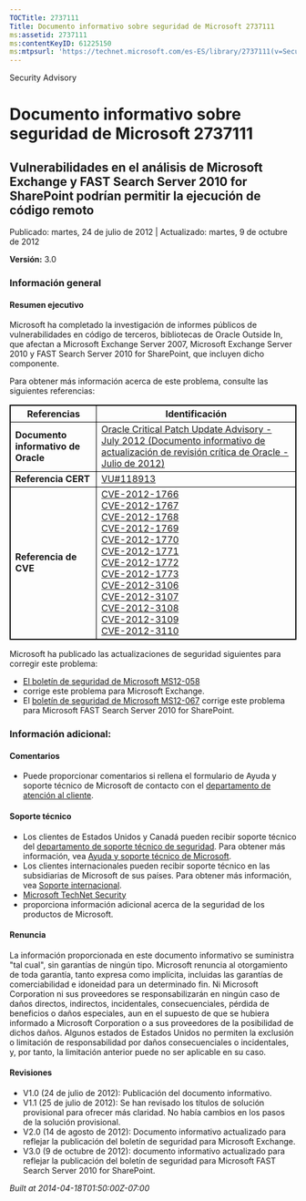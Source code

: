 ```yaml
---
TOCTitle: 2737111
Title: Documento informativo sobre seguridad de Microsoft 2737111
ms:assetid: 2737111
ms:contentKeyID: 61225150
ms:mtpsurl: 'https://technet.microsoft.com/es-ES/library/2737111(v=Security.10)'
---
```


Security Advisory

Documento informativo sobre seguridad de Microsoft 2737111
==========================================================

Vulnerabilidades en el análisis de Microsoft Exchange y FAST Search Server 2010 for SharePoint podrían permitir la ejecución de código remoto
---------------------------------------------------------------------------------------------------------------------------------------------

Publicado: martes, 24 de julio de 2012 | Actualizado: martes, 9 de octubre de 2012

**Versión:** 3.0

### Información general

#### Resumen ejecutivo

Microsoft ha completado la investigación de informes públicos de vulnerabilidades en código de terceros, bibliotecas de Oracle Outside In, que afectan a Microsoft Exchange Server 2007, Microsoft Exchange Server 2010 y FAST Search Server 2010 for SharePoint, que incluyen dicho componente.

Para obtener más información acerca de este problema, consulte las siguientes referencias:

 
<p> </p>
<table style="border:1px solid black;">
<thead>
<tr class="header">
<th style="border:1px solid black;" >Referencias</th>
<th style="border:1px solid black;" >Identificación</th>
</tr>
</thead>
<tbody>
<tr class="odd">
<td style="border:1px solid black;"><strong>Documento informativo de Oracle</strong></td>
<td style="border:1px solid black;"><a href="http://www.oracle.com/technetwork/topics/security/cpujul2012-392727.html">Oracle Critical Patch Update Advisory - July 2012 (Documento informativo de actualización de revisión crítica de Oracle - Julio de 2012)</a></td>
</tr>
<tr class="even">
<td style="border:1px solid black;"><strong>Referencia CERT</strong></td>
<td style="border:1px solid black;"><a href="http://www.kb.cert.org/vuls/id/118913">VU#118913</a></td>
</tr>
<tr class="odd">
<td style="border:1px solid black;"><strong>Referencia de CVE</strong></td>
<td style="border:1px solid black;"><a href="http://www.cve.mitre.org/cgi-bin/cvename.cgi?name=cve-2012-1766">CVE-2012-1766</a><br />
<a href="http://www.cve.mitre.org/cgi-bin/cvename.cgi?name=cve-2012-1767">CVE-2012-1767</a><br />
<a href="http://www.cve.mitre.org/cgi-bin/cvename.cgi?name=cve-2012-1768">CVE-2012-1768</a><br />
<a href="http://www.cve.mitre.org/cgi-bin/cvename.cgi?name=cve-2012-1769">CVE-2012-1769</a><br />
<a href="http://www.cve.mitre.org/cgi-bin/cvename.cgi?name=cve-2012-1770">CVE-2012-1770</a><br />
<a href="http://www.cve.mitre.org/cgi-bin/cvename.cgi?name=cve-2012-1771">CVE-2012-1771</a><br />
<a href="http://www.cve.mitre.org/cgi-bin/cvename.cgi?name=cve-2012-1772">CVE-2012-1772</a><br />
<a href="http://www.cve.mitre.org/cgi-bin/cvename.cgi?name=cve-2012-1773">CVE-2012-1773</a><br />
<a href="http://www.cve.mitre.org/cgi-bin/cvename.cgi?name=cve-2012-3106">CVE-2012-3106</a><br />
<a href="http://www.cve.mitre.org/cgi-bin/cvename.cgi?name=cve-2012-3107">CVE-2012-3107</a><br />
<a href="http://www.cve.mitre.org/cgi-bin/cvename.cgi?name=cve-2012-3108">CVE-2012-3108</a><br />
<a href="http://www.cve.mitre.org/cgi-bin/cvename.cgi?name=cve-2012-3109">CVE-2012-3109</a><br />
<a href="http://www.cve.mitre.org/cgi-bin/cvename.cgi?name=cve-2012-3110">CVE-2012-3110</a></td>
</tr>
</tbody>
</table>
 

Microsoft ha publicado las actualizaciones de seguridad siguientes para corregir este problema:

-   [El boletín de seguridad de Microsoft MS12-058](http://technet.microsoft.com/es-es/security/bulletin/ms12-058)
-   corrige este problema para Microsoft Exchange.
-   El [boletín de seguridad de Microsoft MS12-067](http://technet.microsoft.com/es-es/security/bulletin/ms12-067) corrige este problema para Microsoft FAST Search Server 2010 for SharePoint.

### Información adicional:

#### Comentarios

-   Puede proporcionar comentarios si rellena el formulario de Ayuda y soporte técnico de Microsoft de contacto con el [departamento de atención al cliente](http://support.microsoft.com/kb/?scid=sw;en;1257&showpage=1&ws=technet&sd=tech).

#### Soporte técnico

-   Los clientes de Estados Unidos y Canadá pueden recibir soporte técnico del [departamento de soporte técnico de seguridad](http://go.microsoft.com/fwlink/?linkid=21131). Para obtener más información, vea [Ayuda y soporte técnico de Microsoft](http://support.microsoft.com/).
-   Los clientes internacionales pueden recibir soporte técnico en las subsidiarias de Microsoft de sus países. Para obtener más información, vea [Soporte internacional](http://go.microsoft.com/fwlink/?linkid=21155).
-   [Microsoft TechNet Security](http://technet.microsoft.com/es-es/security/default.aspx)
-   proporciona información adicional acerca de la seguridad de los productos de Microsoft.

#### Renuncia

La información proporcionada en este documento informativo se suministra "tal cual", sin garantías de ningún tipo. Microsoft renuncia al otorgamiento de toda garantía, tanto expresa como implícita, incluidas las garantías de comerciabilidad e idoneidad para un determinado fin. Ni Microsoft Corporation ni sus proveedores se responsabilizarán en ningún caso de daños directos, indirectos, incidentales, consecuenciales, pérdida de beneficios o daños especiales, aun en el supuesto de que se hubiera informado a Microsoft Corporation o a sus proveedores de la posibilidad de dichos daños. Algunos estados de Estados Unidos no permiten la exclusión o limitación de responsabilidad por daños consecuenciales o incidentales, y, por tanto, la limitación anterior puede no ser aplicable en su caso.

#### Revisiones

-   V1.0 (24 de julio de 2012): Publicación del documento informativo.
-   V1.1 (25 de julio de 2012): Se han revisado los títulos de solución provisional para ofrecer más claridad. No había cambios en los pasos de la solución provisional.
-   V2.0 (14 de agosto de 2012): Documento informativo actualizado para reflejar la publicación del boletín de seguridad para Microsoft Exchange.
-   V3.0 (9 de octubre de 2012): documento informativo actualizado para reflejar la publicación del boletín de seguridad para Microsoft FAST Search Server 2010 for SharePoint.

*Built at 2014-04-18T01:50:00Z-07:00*
